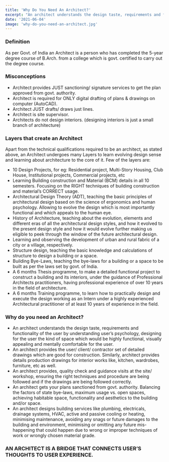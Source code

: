 ```yaml
---
title: 'Why Do You Need An Architect?'
excerpt: "An architect understands the design taste, requirements and functionality of the user by understanding user's psychology, designing for the user the kind of space which would be highly functional, visually appealing and mentally comfortable for the user."
date: '2021-06-04'
image: 'why-do-you-need-an-architect.jpg'
---
```


### Definition

As per Govt. of India an Architect is a person who has completed the 5-year degree course of B.Arch. from a college which is govt. certified to carry out the degree course.

### Misconceptions

- Architect provides JUST sanctioning/ signature services to get the plan approved from govt. authority.
- Architect is required for ONLY digital drafting of plans & drawings on computer (AutoCAD).
- Architect JUST drafts/ draws just lines.
- Architect is site supervisor.
- Architects do not design interiors. (designing interiors is just a small branch of architecture)

### Layers that create an Architect

Apart from the technical qualifications required to be an architect, as stated above, an Architect undergoes many Layers to learn evolving design sense and learning about architecture to the core of it. Few of the layers are:

- 10 Design Projects, for eg: Residential project, Multi-Story Housing, Club House, Institutional projects, Commercial projects, etc
- Learning Building construction and Material (BCM) details in all 10 semesters. Focusing on the RIGHT techniques of building construction and material’s CORRECT usage.
- Architectural Design Theory (ADT), teaching the basic principles of architectural design based on the science of ergonomics and human psychology. Allowing to evolve the design which is most importantly functional and which appeals to the human eye.
- History of Architecture, teaching about the evolution, elements and different eras of all the architectural design styles, and how it evolved to the present design style and how it would evolve further making us eligible to peek through the window of the future architectural design.
- Learning and observing the development of urban and rural fabric of a city or a village, respectively.
- Structure design, teaching the basic knowledge and calculations of structure to design a building or a space.
- Building Bye-Laws, teaching the bye-laws for a building or a space to be built as per the laws set by govt. of India.
- A 6 months Thesis programme, to make a detailed functional project to construct a building and its interiors, under the guidance of Professional Architects practitioners, having professional experience of over 10 years in the field of architecture.
- A 6 months Training programme, to learn how to practically design and execute the design working as an Intern under a highly experienced Architectural practitioner of at least 10 years of experience in the field.

### Why do you need an Architect?

- An architect understands the design taste, requirements and functionality of the user by understanding user’s psychology, designing for the user the kind of space which would be highly functional, visually appealing and mentally comfortable for the user.
- An architect provides the user/ client/ contractor set of detailed drawings which are good for construction. Similarly, architect provides details production drawings for interior works like, kitchen, wardrobes, furniture, etc as well.
- An architect provides, quality check and guidance visits at the site/ workshop, ensuring the right techniques and procedure are being followed and if the drawings are being followed correctly.
- An architect gets your plans sanctioned from govt. authority. Balancing the factors of state bye-laws, maximum usage vs. open spaces, achieving habitable space, functionality and aesthetics to the building and/or space.
- An architect designs building services like plumbing, electricals, drainage systems, HVAC, active and passive cooling or heating, minimising maintenance, avoiding any snags or future damages to the building and environment, minimising or omitting any future mis-happening that could happen due to wrong or improper techniques of work or wrongly chosen material grade.

### AN ARCHITECT IS A BRIDGE THAT CONNECTS USER’S THOUGHTS TO USER EXPERIENCE.
